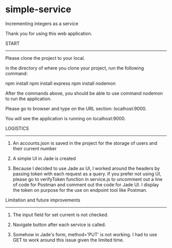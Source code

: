 # simple-service
Incrementing integers as a service

Thank you for using this web application.


START
___________________________________________________________________________

Please clone the project to your local.

in the directory of where you clone your project, run the following command:

npm install
npm install express
npm install nodemon

After the commands above, you should be able to use command nodemon to run the application.

Please go to browser and type on the URL section: localhost:9000.

You will see the application is running on localhost:9000.



LOGISTICS
___________________________________________________________________________

1. An accounts.json is saved in the project for the storage of users and their current number

2. A simple UI in Jade is created

3. Because I decided to use Jade as UI, I worked around the headers by passing token with each request as a query. If you prefer not using UI, please go to verifyToken function in service.js to uncomment out a line of code for Postman and comment out the code for Jade UI. I display the token on purpose for the use on endpoint tool like Postman.



Limitation and future improvements
____________________________________________________________________________

1. The input field for set current is not checked.

2. Navigate button after each service is called.

3. Somehow in Jade's form, method='PUT' is not working. I had to use GET to work around this issue given the limited time.

